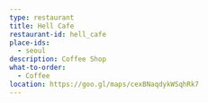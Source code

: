 ```yaml
---
type: restaurant
title: Hell Cafe
restaurant-id: hell_cafe
place-ids:
  - seoul
description: Coffee Shop
what-to-order:
  - Coffee
location: https://goo.gl/maps/cexBNaqdykWSqhRk7
---
```

